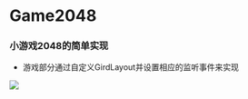 # Game2048

### 小游戏2048的简单实现

* 游戏部分通过自定义GirdLayout并设置相应的监听事件来实现



![](https://i.niupic.com/images/2017/09/17/cqWuC1.png)
